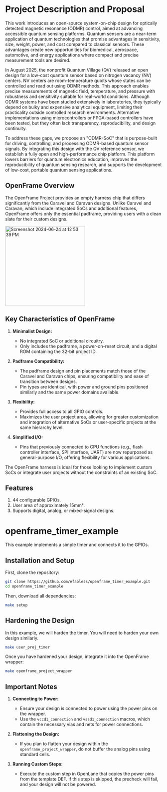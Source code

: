 # Project Description and Proposal

This work introduces an open-source system-on-chip design for optically detected magnetic resonance (ODMR) control, aimed at advancing accessible quantum sensing platforms. Quantum sensors are a near-term application of quantum technologies that promise advantages in sensitivity, size, weight, power, and cost compared to classical sensors. These advantages create new opportunities for biomedical, aerospace, automotive, and energy applications where compact and precise measurement tools are desired.

In August 2025, the nonprofit Quantum Village (QV) released an open design for a low-cost quantum sensor based on nitrogen vacancy (NV) centers. NV centers are room-temperature qubits whose states can be controlled and read out using ODMR methods. This approach enables precise measurements of magnetic field, temperature, and pressure with robustness and sensitivity suitable for real-world conditions.
Although ODMR systems have been studied extensively in laboratories, they typically depend on bulky and expensive analytical equipment, limiting their practicality outside controlled research environments. Alternative implementations using microcontrollers or FPGA-based controllers have been tested, but they often lack transparency, reproducibility, and design continuity.

To address these gaps, we propose an "ODMR-SoC" that is purpose-built for driving, controlling, and processing ODMR-based quantum sensor signals. By integrating this design with the QV reference sensor, we establish a fully open and high-performance chip platform. This platform lowers barriers for quantum electronics education, improves the reproducibility of quantum sensing research, and supports the development of low-cost, portable quantum sensing applications.

## OpenFrame Overview

The OpenFrame Project provides an empty harness chip that differs significantly from the Caravel and Caravan designs. Unlike Caravel and Caravan, which include integrated SoCs and additional features, OpenFrame offers only the essential padframe, providing users with a clean slate for their custom designs.

<img width="256" alt="Screenshot 2024-06-24 at 12 53 39 PM" src="https://github.com/efabless/openframe_timer_example/assets/67271180/ff58b58b-b9c8-4d5e-b9bc-bf344355fa80">

## Key Characteristics of OpenFrame

1. **Minimalist Design:** 
   - No integrated SoC or additional circuitry.
   - Only includes the padframe, a power-on-reset circuit, and a digital ROM containing the 32-bit project ID.

2. **Padframe Compatibility:**
   - The padframe design and pin placements match those of the Caravel and Caravan chips, ensuring compatibility and ease of transition between designs.
   - Pin types are identical, with power and ground pins positioned similarly and the same power domains available.

3. **Flexibility:**
   - Provides full access to all GPIO controls.
   - Maximizes the user project area, allowing for greater customization and integration of alternative SoCs or user-specific projects at the same hierarchy level.

4. **Simplified I/O:**
   - Pins that previously connected to CPU functions (e.g., flash controller interface, SPI interface, UART) are now repurposed as general-purpose I/O, offering flexibility for various applications.

The OpenFrame harness is ideal for those looking to implement custom SoCs or integrate user projects without the constraints of an existing SoC.

## Features

1. 44 configurable GPIOs.
2. User area of approximately 15mm².
3. Supports digital, analog, or mixed-signal designs.

# openframe_timer_example

This example implements a simple timer and connects it to the GPIOs.

## Installation and Setup

First, clone the repository:

```bash
git clone https://github.com/efabless/openframe_timer_example.git
cd openframe_timer_example
```

Then, download all dependencies:

```bash
make setup
```

## Hardening the Design

In this example, we will harden the timer. You will need to harden your own design similarly.

```bash
make user_proj_timer
```

Once you have hardened your design, integrate it into the OpenFrame wrapper:

```bash
make openframe_project_wrapper
```

## Important Notes

1. **Connecting to Power:**
   - Ensure your design is connected to power using the power pins on the wrapper.
   - Use the `vccd1_connection` and `vssd1_connection` macros, which contain the necessary vias and nets for power connections.

2. **Flattening the Design:**
   - If you plan to flatten your design within the `openframe_project_wrapper`, do not buffer the analog pins using standard cells.

3. **Running Custom Steps:**
   - Execute the custom step in OpenLane that copies the power pins from the template DEF. If this step is skipped, the precheck will fail, and your design will not be powered.
